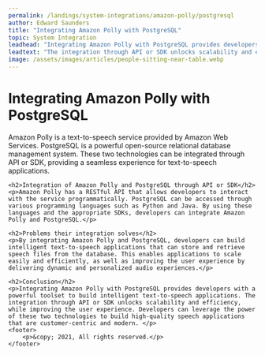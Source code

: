 ```yaml
---
permalink: /landings/system-integrations/amazon-polly/postgresql
author: Edward Saunders
title: "Integrating Amazon Polly with PostgreSQL"
topic: System Integration
leadhead: "Integrating Amazon Polly with PostgreSQL provides developers with a powerful toolset to build intelligent text-to-speech applications"
leadtext: "The integration through API or SDK unlocks scalability and efficiency, while improving the user experience. Developers can leverage the power of these two technologies to build high-quality speech applications that are customer-centric and modern."
image: /assets/images/articles/people-sitting-near-table.webp
---
```

<div class="arttext">	<h1>Integrating Amazon Polly with PostgreSQL</h1>
	<p>Amazon Polly is a text-to-speech service provided by Amazon Web Services. PostgreSQL is a powerful open-source relational database management system. These two technologies can be integrated through API or SDK, providing a seamless experience for text-to-speech applications.</p>

	<h2>Integration of Amazon Polly and PostgreSQL through API or SDK</h2>
	<p>Amazon Polly has a RESTful API that allows developers to interact with the service programmatically. PostgreSQL can be accessed through various programming languages such as Python and Java. By using these languages and the appropriate SDKs, developers can integrate Amazon Polly and PostgreSQL.</p>

	<h2>Problems their integration solves</h2>
	<p>By integrating Amazon Polly and PostgreSQL, developers can build intelligent text-to-speech applications that can store and retrieve speech files from the database. This enables applications to scale easily and efficiently, as well as improving the user experience by delivering dynamic and personalized audio experiences.</p>

	<h2>Conclusion</h2>
    <p>Integrating Amazon Polly with PostgreSQL provides developers with a powerful toolset to build intelligent text-to-speech applications. The integration through API or SDK unlocks scalability and efficiency, while improving the user experience. Developers can leverage the power of these two technologies to build high-quality speech applications that are customer-centric and modern. </p>
	<footer>
		<p>&copy; 2021, All rights reserved.</p>
	</footer>
</div>
